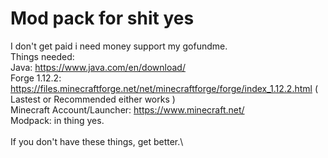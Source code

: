 # Mod pack for shit yes
I don't get paid i need money support my gofundme.\
Things needed:\
Java: https://www.java.com/en/download/ \
Forge 1.12.2: https://files.minecraftforge.net/net/minecraftforge/forge/index_1.12.2.html ( Lastest or Recommended either works )\
Minecraft Account/Launcher: https://www.minecraft.net/ \
Modpack: in thing yes.\
\
If you don't have these things, get better.\
